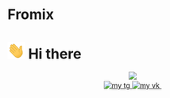 # Fromix
# <img src="wave.gif" width="35"/> Hi there 
<link rel="stylesheet" href="style.css">
<div id="header" align="center" style="border-radius: 50px">
  <img src="giphy.gif" width="200" />
  <div id="badges">
    <a href="https://t.me/fromix13387">
    <img src="https://img.shields.io/badge/Telegram-icon?style=flat&logo=telegram&labelColor=%234a4a5b&color=%234a4a5b" alt="my tg"   height="25"/>
  </a>
  <a class="vk" href="vk.com/fromix13387">
    <img src="https://img.shields.io/badge/%D0%92%D0%9A%D0%BE%D0%BD%D1%82%D0%B0%D0%BA%D1%82%D0%B5-icon?style=flat&logo=vk&labelColor=%23337891&color=%23337891" alt="my vk"  height="25"/>
  </a>
  <img src="https://komarev.com/ghpvc/?username=fromix13387&style=flat-square&color=blue" alt=""  height="25"/>
  
</div>
</div>


